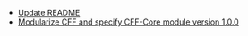 - [Update README](http://github.com/citation-file-format/citation-file-format.github.io/commit/5e43425d76b4af540804020c14fafeb2651266ad)
- [Modularize CFF and specify CFF-Core module version 1.0.0](http://github.com/citation-file-format/citation-file-format.github.io/commit/a2cab7c7ac952b9a1cd8331c98d6f78e568f55d3)
